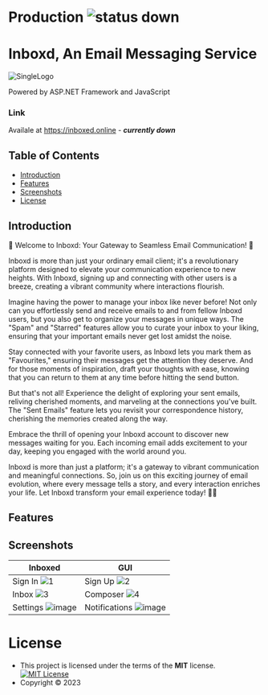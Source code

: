# Production ![status down](https://napkin-examples.npkn.net/site-status-badge/400)
# Inboxd, An Email Messaging Service 
![SingleLogo](https://user-images.githubusercontent.com/48721153/236070882-d22a058f-fb3d-47dc-92bf-790dc683a937.svg)

Powered by ASP.NET Framework and JavaScript

### Link
Availale at <https://inboxed.online> - ***currently down***

## Table of Contents
- [Introduction](#introduction)
- [Features](#features)
- [Screenshots](#screenshots)
- [License](#license)

## Introduction
📨 Welcome to Inboxd: Your Gateway to Seamless Email Communication! 🚀

Inboxd is more than just your ordinary email client; it's a revolutionary platform designed to elevate your communication experience to new heights. With Inboxd, signing up and connecting with other users is a breeze, creating a vibrant community where interactions flourish.

Imagine having the power to manage your inbox like never before! Not only can you effortlessly send and receive emails to and from fellow Inboxd users, but you also get to organize your messages in unique ways. The "Spam" and "Starred" features allow you to curate your inbox to your liking, ensuring that your important emails never get lost amidst the noise.

Stay connected with your favorite users, as Inboxd lets you mark them as "Favourites," ensuring their messages get the attention they deserve. And for those moments of inspiration, draft your thoughts with ease, knowing that you can return to them at any time before hitting the send button.

But that's not all! Experience the delight of exploring your sent emails, reliving cherished moments, and marveling at the connections you've built. The "Sent Emails" feature lets you revisit your correspondence history, cherishing the memories created along the way.

Embrace the thrill of opening your Inboxd account to discover new messages waiting for you. Each incoming email adds excitement to your day, keeping you engaged with the world around you.

Inboxd is more than just a platform; it's a gateway to vibrant communication and meaningful connections. So, join us on this exciting journey of email evolution, where every message tells a story, and every interaction enriches your life. Let Inboxd transform your email experience today! 💬🌟

## Features

## Screenshots

| Inboxed  | GUI |
| ------------- | ------------- |
| Sign In ![1](https://github.com/NanaADuah/Inboxd/assets/48721153/9cf0276a-7c7e-4a65-9347-e14047aa24e2)  | Sign Up ![2](https://github.com/NanaADuah/Inboxd/assets/48721153/cd04bb81-38f1-4913-92ed-b45f59ced4cf)  |
| Inbox ![3](https://github.com/NanaADuah/Inboxd/assets/48721153/fd693d99-9ccd-48f6-ac33-27cb7092b193)  | Composer ![4](https://github.com/NanaADuah/Inboxd/assets/48721153/3e95c518-d1d4-4f53-ab9d-13cdbe5d9e95)  |
| Settings ![image](https://github.com/NanaADuah/Inboxd/assets/48721153/0c56df7f-6267-41dc-85d7-99a372180ec0) | Notifications ![image](https://github.com/NanaADuah/Inboxd/assets/48721153/ddd941a9-473a-456c-b3d2-aae7c7d4b67a)

# License 
- This project is licensed under the terms of the **MIT** license.  [![MIT License](https://img.shields.io/badge/License-MIT-green.svg)](https://choosealicense.com/licenses/mit/)
- Copyright © 2023
